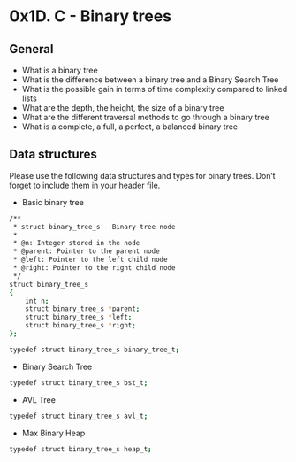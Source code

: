 # 0x1D. C - Binary trees

## General
* What is a binary tree
* What is the difference between a binary tree and a Binary Search Tree
* What is the possible gain in terms of time complexity compared to linked lists
* What are the depth, the height, the size of a binary tree
* What are the different traversal methods to go through a binary tree
* What is a complete, a full, a perfect, a balanced binary tree

## Data structures
Please use the following data structures and types for binary trees. Don’t forget to include them in your header file.
* Basic binary tree
```sh
/**
 * struct binary_tree_s - Binary tree node
 *
 * @n: Integer stored in the node
 * @parent: Pointer to the parent node
 * @left: Pointer to the left child node
 * @right: Pointer to the right child node
 */
struct binary_tree_s
{
    int n;
    struct binary_tree_s *parent;
    struct binary_tree_s *left;
    struct binary_tree_s *right;
};

typedef struct binary_tree_s binary_tree_t;
```
* Binary Search Tree
```sh
typedef struct binary_tree_s bst_t;
```
* AVL Tree
```sh
typedef struct binary_tree_s avl_t;
```
* Max Binary Heap
```sh
typedef struct binary_tree_s heap_t;
```
